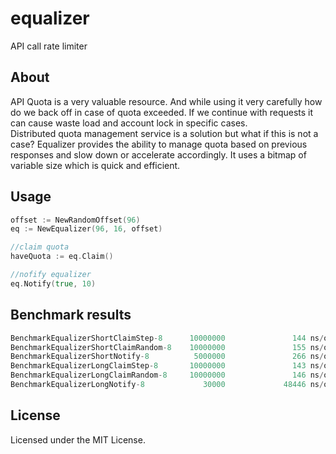 # equalizer
API call rate limiter

## About
API Quota is a very valuable resource. And while using it very carefully how do we back off in case of quota exceeded. If we continue with requests it can cause waste load and account lock in specific cases.  
Distributed quota management service is a solution but what if this is not a case? Equalizer provides the ability to manage quota based on previous responses and slow down or accelerate accordingly. It uses a bitmap of variable size which is quick and efficient.

## Usage
```go
offset := NewRandomOffset(96)
eq := NewEqualizer(96, 16, offset)

//claim quota
haveQuota := eq.Claim()

//nofify equalizer
eq.Notify(true, 10)
```

## Benchmark results
```go
BenchmarkEqualizerShortClaimStep-8      10000000               144 ns/op               0 B/op          0 allocs/op
BenchmarkEqualizerShortClaimRandom-8    10000000               155 ns/op               0 B/op          0 allocs/op
BenchmarkEqualizerShortNotify-8          5000000               266 ns/op               0 B/op          0 allocs/op
BenchmarkEqualizerLongClaimStep-8       10000000               143 ns/op               0 B/op          0 allocs/op
BenchmarkEqualizerLongClaimRandom-8     10000000               146 ns/op               0 B/op          0 allocs/op
BenchmarkEqualizerLongNotify-8             30000             48446 ns/op               0 B/op          0 allocs/op
```

## License
Licensed under the MIT License.
